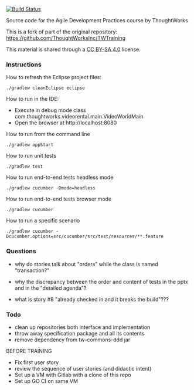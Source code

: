 [![Build Status](https://travis-ci.org/xpmatteo/videoworld.svg?branch=master)](https://travis-ci.org/xpmatteo/videoworld)

Source code for the Agile Development Practices course by ThoughtWorks

This is a fork of part of the original repository: https://github.com/ThoughtWorksInc/TWTraining

This material is shared through a [CC BY-SA 4.0](https://creativecommons.org/licenses/by-sa/4.0/) license.

### Instructions

How to refresh the Eclipse project files:

    ./gradlew cleanEclipse eclipse

How to run in the IDE:

  * Execute in debug mode class com.thoughtworks.videorental.main.VideoWorldMain
  * Open the browser at http://localhost:8080

How to run from the command line

    ./gradlew appStart

How to run unit tests

    ./gradlew test

How to run end-to-end tests headless mode

    ./gradlew cucumber -Dmode=headless

How to run end-to-end tests browser mode

    ./gradlew cucumber

How to run a specific scenario

    ./gradlew cucumber -Dcucumber.options=src/cucumber/src/test/resources/**.feature

### Questions

 - why do stories talk about "orders" while the class is named "transaction?"

 - why the discrepancy between the order and content of tests in the pptx and in the "detailed agenda"?

 - what is story #8 "already checked in and it breaks the build"???




### Todo

 - clean up repositories both interface and implementation
 - throw away specification package and all its contents
 - remove dependency from tw-commons-ddd jar

BEFORE TRAINING

 - Fix first user story
 - review the sequence of user stories (and didactic intent)
 - Set up a VM with Gitlab with a clone of this repo
 - Set up GO CI on same VM


